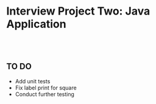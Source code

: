 <h1> Interview Project Two: Java Application </h1>
</br>
</br>
<h2>TO DO</h2>
<ul>
  <li>Add unit tests</li>
  <li>Fix label print for square</li>
  <li>Conduct further testing</li>
</ul>

